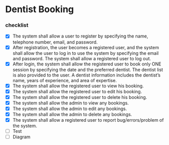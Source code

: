 # Dentist Booking

### checklist
- [X] The system shall allow a user to register by specifying the name, telephone number, email, and password. 
- [X] After registration, the user becomes a registered user, and the system shall allow the user to log in to use the system by specifying the email and password. The system shall allow a registered user to log out.
- [X] After login, the system shall allow the registered user to book only ONE session by specifying the date and the preferred dentist. The dentist list is also provided to the user. A dentist information includes the dentist’s name, years of experience, and area of expertise.
- [X] The system shall allow the registered user to view his booking.
- [X] The system shall allow the registered user to edit his booking.
- [X] The system shall allow the registered user to delete his booking.
- [X] The system shall allow the admin to view any bookings.
- [X] The system shall allow the admin to edit any bookings.
- [X] The system shall allow the admin to delete any bookings.
- [X] The system shall allow a registered user to report bug/errors/problem of the system.
- [ ] Test
- [ ] Diagram